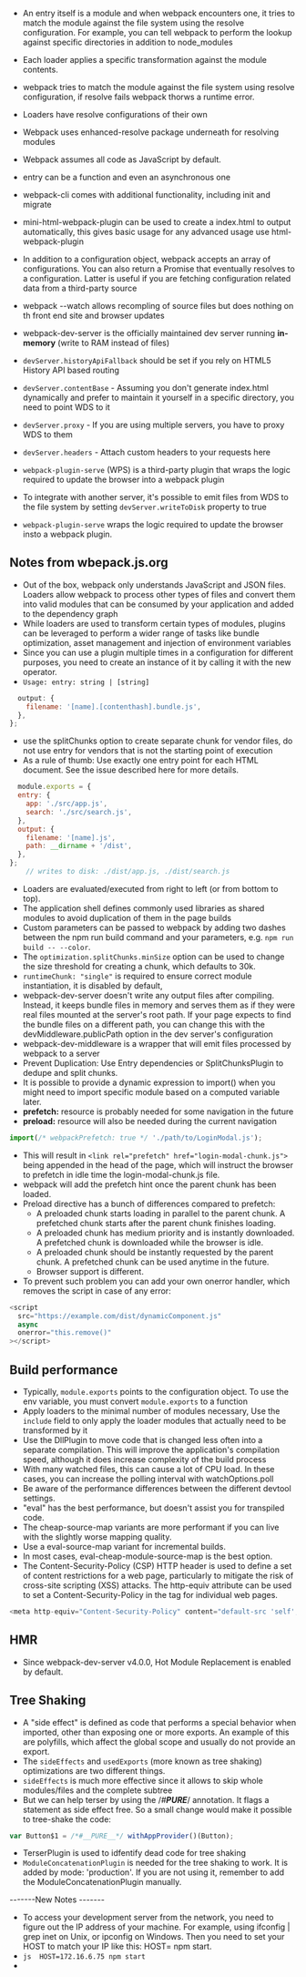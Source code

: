 * An entry itself is a module and when webpack encounters one, it tries to match the module against the file system using the resolve configuration. For example, you can tell webpack to perform the lookup against specific directories in addition to node_modules
  
* Each loader applies a specific transformation against the module contents.
  
* webpack tries to match the module against the file system using resolve configuration, if resolve fails webpack thorws a runtime error.
* Loaders have resolve configurations of their own
* Webpack uses enhanced-resolve package  underneath for resolving modules
* Webpack assumes all code as JavaScript by default.
* entry can be a function and even an asynchronous one 
* webpack-cli comes with additional functionality, including init and migrate
* mini-html-webpack-plugin can be used to create a index.html to output automatically, this gives basic usage for any advanced usage use html-webpack-plugin
* In addition to a configuration object, webpack accepts an array of configurations. You can also return a Promise that eventually resolves to a configuration. Latter is useful if you are fetching configuration related data from a third-party source
* webpack --watch allows recompling of source files but does nothing on th front end site and browser updates
* webpack-dev-server is the officially maintained dev server running **in-memory** (write to RAM instead of files)
* `devServer.historyApiFallback` should be set if you rely on HTML5 History API based routing
* `devServer.contentBase` - Assuming you don't generate index.html dynamically and prefer to maintain it yourself in a specific directory, you need to point WDS to it
* `devServer.proxy` - If you are using multiple servers, you have to proxy WDS to them
* `devServer.headers` - Attach custom headers to your requests here
* `webpack-plugin-serve` (WPS) is a third-party plugin that wraps the logic required to update the browser into a webpack plugin
* To integrate with another server, it's possible to emit files from WDS to the file system by setting `devServer.writeToDisk` property to true
* `webpack-plugin-serve` wraps the logic required to update the browser insto a webpack plugin.
## Notes from wbepack.js.org

* Out of the box, webpack only understands JavaScript and JSON files. Loaders allow webpack to process other types of files and convert them into valid modules that can be consumed by your application and added to the dependency graph
* While loaders are used to transform certain types of modules, plugins can be leveraged to perform a wider range of tasks like bundle optimization, asset management and injection of environment variables
* Since you can use a plugin multiple times in a configuration for different purposes, you need to create an instance of it by calling it with the new operator.
* `Usage: entry: string | [string]`
```js module.exports = {
  output: {
    filename: '[name].[contenthash].bundle.js',
  },
};
```
* use the splitChunks option to create separate chunk for vendor files, do not use entry for vendors that is not the starting point of execution
* As a rule of thumb: Use exactly one entry point for each HTML document. See the issue described here for more details.
```js
  module.exports = {
  entry: {
    app: './src/app.js',
    search: './src/search.js',
  },
  output: {
    filename: '[name].js',
    path: __dirname + '/dist',
  },
};
    // writes to disk: ./dist/app.js, ./dist/search.js
```

* Loaders are evaluated/executed from right to left (or from bottom to top).
* The application shell defines commonly used libraries as shared modules to avoid duplication of them in the page builds
* Custom parameters can be passed to webpack by adding two dashes between the npm run build command and your parameters, e.g. `npm run build -- --color`.
* The `optimization.splitChunks.minSize` option can be used to change the size threshold for creating a chunk, which defaults to 30k.
* `runtimeChunk: "single"` is required to ensure correct module instantiation, it is disabled by default,
* webpack-dev-server doesn't write any output files after compiling. Instead, it keeps bundle files in memory and serves them as if they were real files mounted at the server's root path. If your page expects to find the bundle files on a different path, you can change this with the devMiddleware.publicPath option in the dev server's configuration
* webpack-dev-middleware is a wrapper that will emit files processed by webpack to a server
* Prevent Duplication: Use Entry dependencies or SplitChunksPlugin to dedupe and split chunks.
* It is possible to provide a dynamic expression to import() when you might need to import specific module based on a computed variable later.
* **prefetch:** resource is probably needed for some navigation in the future
* **preload:** resource will also be needed during the current navigation
```js
import(/* webpackPrefetch: true */ './path/to/LoginModal.js');
```
* This will result in `<link rel="prefetch" href="login-modal-chunk.js">` being appended in the head of the page, which will instruct the browser to prefetch in idle time the login-modal-chunk.js file.
* webpack will add the prefetch hint once the parent chunk has been loaded.
* Preload directive has a bunch of differences compared to prefetch:
   * A preloaded chunk starts loading in parallel to the parent chunk. A prefetched chunk starts after the parent chunk finishes loading.
  * A preloaded chunk has medium priority and is instantly downloaded. A prefetched chunk is downloaded while the browser is idle.
  * A preloaded chunk should be instantly requested by the parent chunk. A prefetched chunk can be used anytime in the future.
  * Browser support is different.
* To prevent such problem you can add your own onerror handler, which removes the script in case of any error:
```js
<script
  src="https://example.com/dist/dynamicComponent.js"
  async
  onerror="this.remove()"
></script>
```
## Build performance

* Typically, `module.exports` points to the configuration object. To use the env variable, you must convert `module.exports` to a function
* Apply loaders to the minimal number of modules necessary, Use the `include` field to only apply the loader modules that actually need to be transformed by it
* Use the DllPlugin to move code that is changed less often into a separate compilation. This will improve the application's compilation speed, although it does increase complexity of the build process
* With many watched files, this can cause a lot of CPU load. In these cases, you can increase the polling interval with watchOptions.poll
* Be aware of the performance differences between the different devtool settings.
* "eval" has the best performance, but doesn't assist you for transpiled code.
* The cheap-source-map variants are more performant if you can live with the slightly worse mapping quality.
* Use a eval-source-map variant for incremental builds.
* In most cases, eval-cheap-module-source-map is the best option.
* The Content-Security-Policy (CSP) HTTP header is used to define a set of content restrictions for a web page, particularly to mitigate the risk of cross-site scripting (XSS) attacks. The http-equiv attribute can be used to set a Content-Security-Policy in the <meta> tag for individual web pages.
```js
<meta http-equiv="Content-Security-Policy" content="default-src 'self'; script-src 'self' https://cdnjs.cloudflare.com;">
```
## HMR
* Since webpack-dev-server v4.0.0, Hot Module Replacement is enabled by default.
## Tree Shaking
* A "side effect" is defined as code that performs a special behavior when imported, other than exposing one or more exports. An example of this are polyfills, which affect the global scope and usually do not provide an export.
* The `sideEffects` and `usedExports` (more known as tree shaking) optimizations are two different things.
* `sideEffects` is much more effective since it allows to skip whole modules/files and the complete subtree
* But we can help terser by using the /*#__PURE__*/ annotation. It flags a statement as side effect free. So a small change would make it possible to tree-shake the code:
```js
var Button$1 = /*#__PURE__*/ withAppProvider()(Button);
```
* TerserPlugin is used to idfentify dead code for tree shaking
* `ModuleConcatenationPlugin` is needed for the tree shaking to work. It is added by mode: 'production'. If you are not using it, remember to add the ModuleConcatenationPlugin manually.


-------New Notes -------
* To access your development server from the network, you need to figure out the IP address of your machine. For example, using ifconfig | grep inet on Unix, or ipconfig on Windows. Then you need to set your HOST to match your IP like this: HOST=<ip goes here> npm start.
* `js  HOST=172.16.6.75 npm start` 
* 
